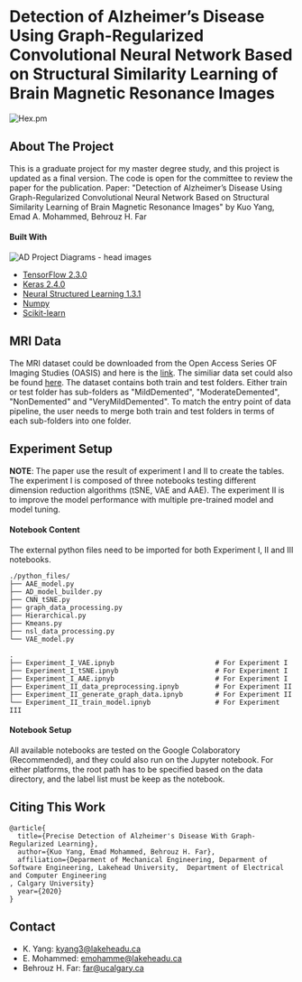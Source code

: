 # Detection of Alzheimer’s Disease Using Graph-Regularized Convolutional Neural Network Based on Structural Similarity Learning of Brain Magnetic Resonance Images
![Hex.pm](https://img.shields.io/hexpm/l/plug?logo=Apache&logoColor=%23ff0000&style=flat-square)

## About The Project 
This is a graduate project for my master degree study, and this project is updated as a final version. The code is open for the 
committee to review the paper for the publication. Paper: "Detection of Alzheimer’s Disease Using Graph-Regularized Convolutional Neural Network Based on 
Structural Similarity Learning of Brain Magnetic Resonance Images" by Kuo Yang, Emad A. Mohammed, Behrouz H. Far

#### Built With 
![AD Project Diagrams - head images](https://user-images.githubusercontent.com/55723894/99138079-1c32a700-25fc-11eb-9163-95a1526639e8.jpeg)
* [TensorFlow 2.3.0](https://www.tensorflow.org/)
* [Keras 2.4.0](https://www.tensorflow.org/api_docs/python/tf/keras)
* [Neural Structured Learning 1.3.1](https://www.tensorflow.org/neural_structured_learning)
* [Numpy](https://numpy.org/)
* [Scikit-learn](https://scikit-learn.org/stable/)

## MRI Data
The MRI dataset could be downloaded from the Open Access Series OF Imaging Studies (OASIS) and here is the [link](https://www.oasis-brains.org/). The similiar data set could also
be found [here](https://www.kaggle.com/tourist55/alzheimers-dataset-4-class-of-images). The dataset contains both train and test folders. Either train or test folder has sub-folders as "MildDemented", "ModerateDemented", "NonDemented" and 
"VeryMildDemented". To match the entry point of data pipeline, the user needs to merge both train and test folders in terms of each sub-folders into one folder.

## Experiment Setup
**NOTE**: The paper use the result of experiment I and II to create the tables. The experiment I is composed of three notebooks testing different dimension reduction algorithms 
(tSNE, VAE and AAE). The experiment II is to improve the model performance with multiple pre-trained model and model tuning. 

#### Notebook Content
The external python files need to be imported for both Experiment I, II and III notebooks.  
    

    ./python_files/
    ├── AAE_model.py
    ├── AD_model_builder.py
    ├── CNN_tSNE.py
    ├── graph_data_processing.py
    ├── Hierarchical.py
    ├── Kmeans.py
    ├── nsl_data_processing.py
    └── VAE_model.py
    
    .
    ├── Experiment_I_VAE.ipnyb                         # For Experiment I 
    ├── Experiment_I_tSNE.ipnyb                        # For Experiment I 
    ├── Experiment_I_AAE.ipnyb                         # For Experiment I  
    ├── Experiment_II_data_preprocessing.ipnyb         # For Experiment II
    ├── Experiment_II_generate_graph_data.ipnyb        # For Experiment II
    └── Experiment_II_train_model.ipnyb                # For Experiment III 

#### Notebook Setup
All available notebooks are tested on the Google Colaboratory (Recommended), and they could also run on the Jupyter notebook. For either platforms, the root 
path has to be specified based on the data directory, and the label list must be keep as the notebook. 

## Citing This Work
```
@article{
  title={Precise Detection of Alzheimer's Disease With Graph-Regularized Learning},
  author={Kuo Yang, Emad Mohammed, Behrouz H. Far},
  affiliation={Deparment of Mechanical Engineering, Deparment of Software Engineering, Lakehead University,  Department of Electrical and Computer Engineering
, Calgary University}
  year={2020}
}
```
## Contact
* K. Yang: kyang3@lakeheadu.ca
* E. Mohammed: emohamme@lakeheadu.ca
* Behrouz H. Far: far@ucalgary.ca
